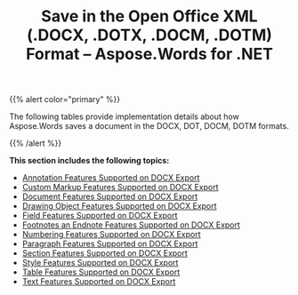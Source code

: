 ﻿---
title: Save in the Open Office XML (.DOCX, .DOTX, .DOCM, .DOTM) Format – Aspose.Words for .NET
articleTitle: Save in the Open Office XML (.DOCX, .DOTX, .DOCM, .DOTM) Format
linktitle: Save in the Open Office XML (.DOCX, .DOTX, .DOCM, .DOTM) Format
description: "Export to OOXML format using various saving features using C#."
type: docs
weight: 120
url: /net/save-in-the-open-office-xml-docx-dotx-docm-dotm-format/
---

{{% alert color="primary" %}}

The following tables provide implementation details about how Aspose.Words saves a document in the DOCX, DOT, DOCM, DOTM formats.

{{% /alert %}}

**This section includes the following topics:** 

- [Annotation Features Supported on DOCX Export](/words/net/annotation-features-supported-on-docx-export/)
- [Custom Markup Features Supported on DOCX Export](/words/net/custom-markup-features-supported-on-docx-export/)
- [Document Features Supported on DOCX Export](/words/net/document-features-supported-on-docx-export/)
- [Drawing Object Features Supported on DOCX Export](/words/net/drawing-object-features-supported-on-docx-export/)
- [Field Features Supported on DOCX Export](/words/net/field-features-supported-on-docx-export/)
- [Footnotes an Endnote Features Supported on DOCX Export](/words/net/footnotes-and-endnote-features-docx-export/)
- [Numbering Features Supported on DOCX Export](/words/net/numbering-features-supported-on-docx-export/)
- [Paragraph Features Supported on DOCX Export](/words/net/paragraph-features-supported-on-docx-export/)
- [Section Features Supported on DOCX Export](/words/net/section-features-supported-on-docx-export/)
- [Style Features Supported on DOCX Export](/words/net/style-features-supported-on-docx-export/)
- [Table Features Supported on DOCX Export](/words/net/table-features-supported-on-docx-export/)
- [Text Features Supported on DOCX Export](/words/net/text-features-supported-on-docx-export/)
